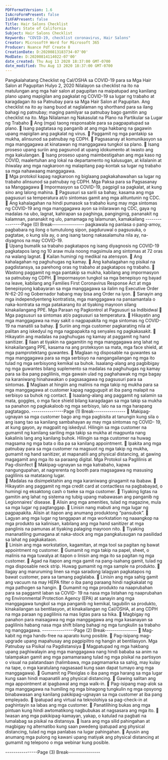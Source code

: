 ```yaml
---
PDFFormatVersion: 1.6
IsAcroFormPresent: false
IsXFAPresent: false
Title: Hair Salons Checklist
Author: State of California
Subject: Hair Salons Checklist
Keywords: "COVID-19, checklist coronavirus, Hair Salons"
Creator: Microsoft® Word for Microsoft 365
Producer: Nuance Pdf Create 8
CreationDate: D:20200813183734-07'00'
ModDate: D:20200814114022-07'00'
date_created: Thu Aug 13 2020 18:37:00 GMT-0700
date_modified: Thu Aug 13 2020 18:37:00 GMT-0700
---
```

Pangkalahatang Checklist ng Cal/OSHA sa COVID-19 
para sa Mga Hair Salon at Pagupitan 
Hulyo 2, 2020 
Nilalayon sa checklist na ito na matulungan ang mga hair salon at pagupitan na maipatupad 
ang kanilang plano upang mapigilan ang pagkalat ng COVID-19 sa lugar ng trabaho at 
karagdagan ito sa Patnubay para sa Mga Hair Salon at Pagupitan. Ang checklist na ito ay isang 
buod at naglalaman ng shorthand para sa ilang bahagi ng patnubay; maging pamilyar sa 
patnubay bago gamitin ang checklist na ito. 
Mga Nilalaman ng Nakasulat na Plano na 
Partikular sa Lugar ng Trabaho 
 Ang (mga) taong responsable para sa pagpapatupad sa plano. 
 Isang pagtatasa ng panganib at ang mga hakbang na gagawin upang 
mapigilan ang pagkalat ng virus. 
 Paggamit ng mga pantakip sa mukha, alinsunod sa patnubay ng CDPH. 
 Pagsasanay at komunikasyon sa mga manggagawa at kinatawan ng 
manggagawa tungkol sa plano. 
 Isang proseso upang suriin ang pagsunod at upang idokumento at iwasto ang 
mga kakulangan. 
 Isang proseso upang maimbestigahan ang mga kaso ng COVID, maalertuhan 
ang lokal na departamento ng kalusugan, at kilalanin at ihiwalay ang mga 
nagkaroon ng malapitang pag-kontak sa lugar ng trabaho sa mga nahawaang 
manggagawa.  
 Mga protokol kapag nagkaroon ng biglaang pagkakahawahan sa lugar ng 
trabaho alinsunod sa patnubay ng CDPH. 
Mga Paksa para sa Pagsasanay sa 
Manggagawa 
 Impormasyon sa COVID-19, pagpigil sa pagkalat, at kung sino ang lalong 
mahina. 
 Pagsusuri sa sarili sa bahay, kasama ang mga pagsusuri sa temperatura at/o 
sintomas gamit ang mga alituntunin ng CDC. 
 Ang kahalagahan na hindi pumasok sa trabaho kung may mga sintomas ng 
COVID-19 ang mga manggagawa ayon sa inilarawan ng CDC, gaya ng 
madalas na ubo, lagnat, kahirapan sa paghinga, panginginig, pananakit ng 
kalamnan, pananakit ng ulo, pamamaga ng lalamunan, kamakailang 
----------------Page (0) Break----------------
pagkawala ng panlasa o pang-amoy, pagbabara ng ilong o tumutulong sipon, 
pagduruwal o pagsusuka, o pagtatae, o kung sila ay, o ang isang taong 
nakasalamuha nila ay, na-diyagnos na may COVID-19.  
 Upang bumalik sa trabaho pagkatapos ng isang diyagnosis ng COVID-19 
pagkatapos lang ng 10 araw mula noong magsimula ang sintomas at 72 oras na 
walang lagnat. 
 Kailan humingi ng medikal na atensyon. 
 Ang kahalagahan ng paghuhugas ng kamay. 
 Ang kahalagahan ng pisikal na pagdistansya, sa parehong oras ng trabaho at 
pagkatapos ng trabaho. 
 Wastong paggamit ng mga pantakip sa mukha, kabilang ang impormasyon sa 
patnubay ng CDPH. 
 Impormasyon tungkol sa mga benepisyo ng bayad na leave, kabilang ang 
Families First Coronavirus Response Act at mga benepisyong kabayaran sa mga 
manggagawa sa ilalim ng Executive Order N-62-20 ng Gobernador habang may 
bisa ang Order na iyon. 
 Sanayin ang mga independyenteng kontratista, mga manggagawa na 
pansamantala o naka-kontrata sa mga patakarang ito at tiyaking mayroon 
silang kinakailangang PPE. 
Mga Paraan ng Pagkontrol at Pagsusuri sa 
Indibidwal 
 Mga pagsusuri sa sintomas at/o pagsusuri sa temperatura. 
 Hikayatin ang mga manggagawa na may sakit o nagpapakita ng mga sintomas 
ng COVID-19 na manatili sa bahay. 
 Suriin ang mga customer pagkarating nila at palitan ang iskedyul ng mga 
nagpapakita ng senyales ng pagkakasakit. 
 Hikayatin ang madalas na paghuhugas ng kamay at paggamit ng hand sanitizer. 
 Ilaan at tiyakin na gagamitin ng mga manggagawa ang lahat ng 
kinakailangang PPE, kasama na ang proteksyon sa mata, mga face shield, at 
mga pamprotektang guwantes. 
 Maglaan ng disposable na guwantes sa mga manggagawa para sa mga 
serbisyo na nangangailangan ng mga ito tulad ng mga serbisyong kemikal sa 
buhok. Isaalang-alang ang pagbibigay ng mga guwantes bilang suplemento sa 
madalas na paghuhugas ng kamay para sa iba pang paglilinis, mga gawain 
ulad ng paghahawak ng mga bagay na karaniwang hinahawakan o 
pagsasagawa ng pagsusuri para sa sintomas. 
 Maglaan at hingiin ang malinis na mga takip ng mukha para sa mga 
manggagawa at customer kapag naggugupit at iba pang malapit na serbisyo 
sa buhok ng contact. 
 Isaalang-alang ang paggamit ng salamin sa mata, goggles, o mga face shield 
bilang karagdagan sa mga takip sa mukha sa panahon ng pagkakaloob ng 
mga serbisyo, lalo na sa mga harapang pagtatagpo. 
----------------Page (1) Break----------------
 Makipag-ugnayan sa mga customer bago ang mga pagbisita at tanungin kung 
sila o ang isang tao sa kanilang sambahayan ay may mga sintomas ng COVID-
19, at kung gayon, ay magpalit ng iskedyul. Hilingin sa mga customer na 
gumamit ng kanilang sariling mga takip sa mukha at magpunta nang kakalinis 
lang ang kanilang buhok. Hilingin sa mga customer na huwag magsama ng mga 
bata o iba pa sa kanilang appointment. 
 Ipakita ang mga patnubay para sa mga customer na magsuot ng mga takip ng 
mukha, gumamit ng hand sanitizer, at mapanatili ang physical distancing, at 
gawing magagamit ang mga ito sa paraang digital. 
Mga Protokol sa Paglilinis at Pag-disinfect 
 Makipag-ugnayan sa mga katrabaho, kapwa nangungupahan, at nagrerenta 
ng booth para magsagawa ng masusing paglilinis sa matataong lugar.  
 Madalas na disimpektahin ang mga karaniwang ginagamit na ibabaw. 
 Hikayatin ang paggamit ng mga credit card at contactless na pagbabayad, o 
humingi ng eksaktong cash o tseke sa mga customer. 
 Tiyaking ligtas na gamitin ang lahat ng sistema ng tubig upang mabawasan ang 
panganib ng Legionnaires’ disease. 
 Alisin ang mga amenities, tulad ng magazine, mula sa mga lugar ng 
pagtanggap. 
 Linisin nang mabuti ang mga lugar ng pagpapakita. Alisin at itapon ang 
anumang produktong “pansubok”. 
 Lagyan ang mga lugar ng tanggapan at mga workstation ng naaangkop na 
mga produkto sa kalinisan, kabilang ang mga hand sanitizer at mga panglinis na 
pamunas at tiyaking palaging mayroon nito. 
 Tiyaking mananatiling gumagana at naka-stock ang mga pangkalusugan na 
pasilidad sa lahat ng pagkakataon.  
 Linisin ang mga workstation, kagamitan, at mga tool sa pagitan ng bawat 
appointment ng customer. 
 Gumamit ng mga takip na papel, sheet, o malinis na mga tuwalya at itapon o 
linisin ang mga ito sa pagitan ng mga customer. 
 Agad na itapon ang mga gamit na pang-isahang gamit, tulad ng mga 
disposable neck strip. Huwag gumamit ng mga sample na produkto. 
 Ilagay ang maruruming linen sa mga saradong lalagyan pagkatapos ng bawat 
customer, para sa tamang paglalaba. 
 Linisin ang mga sahig gamit ang vacuum na may HEPA filter o iba pang paraang 
hindi nagkakalat ng mga pathogen sa hangin. 
 Gumamit ng mga produkto na naaprubahan para sa paggamit laban sa COVID-
19 na nasa mga listahan ng naaprubahan ng Environmental Protection Agency 
(EPA) at sanayin ang mga manggagawa tungkol sa mga panganib ng kemikal, 
tagubilin sa produkto, kinakailangan sa bentilasyon, at kinakailangan ng 
Cal/OSHA, at ang CDPH na mga paraan ng paglilinis na mas ligtas para sa hika. 
 Magbigay ng panahon para maisagawa ng mga manggagawa ang mga 
kasanayan sa paglilinis habang nasa mga shift bilang bahagi ng mga tungkulin 
sa trabaho ng manggagawa. 
----------------Page (2) Break----------------
 Mag-kabit ng mga hands-free na aparato kung posible. 
 Pag-isipang mag-upgrade upang mapahusay ang pagpipiltro ng hangin at 
bentilasyon. 
Mga Patnubay sa Pisikal na Pagdistansiya 
 Magpatupad ng mga hakbang upang paghiwalayin ang mga manggagawa 
nang hindi bababa sa anim na talampakan gamit ang mga pamamaraang 
tulad ng mga pisikal na partisyon o visual na palatandaan (halimbawa, mga 
pagmamarka sa sahig, may kulay na tape, o mga karatulang nagsasaad kung 
saan dapat tumayo ang mga manggagawa). 
 Gumamit ng Plexiglas o iba pang mga harang sa mga lugar kung saan hindi 
mapanatili ang physical distancing. 
 Gawing salitan ang mga appointment at ipagbawal ang mga walk-in. 
 Pag-isipang mag-alok sa mga manggagawa na humiling ng mga binagong 
tungkulin ng mga opsyong binabawasan ang kanilang pakikipag-ugnayan sa 
mga customer at iba pang empleyado. 
 Ipatupad ang virtual na teknolohiya sa pag-check-in at paghintayin sa labas ang 
mga customer. 
 Panatilihing bukas ang mga pintuan kung hindi awtomatikong nagbubukas at 
nagsasara ang mga ito. 
 Iwasan ang mga pakikipag-kamayan, yakap, o katulad na pagbati na 
lumalabag sa pisikal na distansya. 
 Isara ang mga silid pahingahan at magbigay ng alternatibo kung saan pwedeng 
ipatupad ang physical distancing, tulad ng mga panlabas na lugar pahingahan. 
 Ayusin ang anumang mga pulong ng kawani upang matiyak ang physical 
distancing at gumamit ng telepono o mga webinar kung posible. 
 
----------------Page (3) Break----------------
